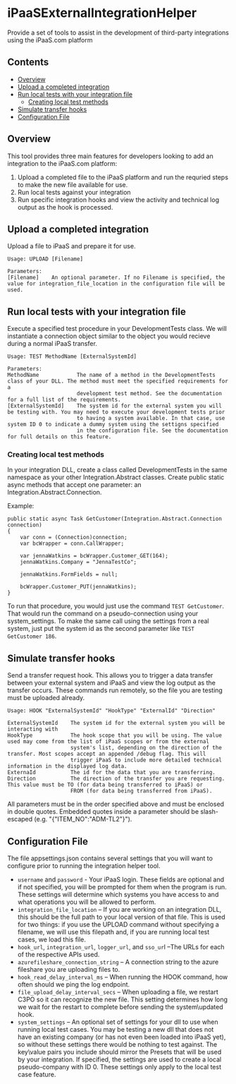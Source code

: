 # iPaaSExternalIntegrationHelper
Provide a set of tools to assist in the development of third-party integrations using the iPaaS.com platform

## Contents
 * [Overview](#overview)
 * [Upload a completed integration](#upload-a-completed-integration)
 * [Run local tests with your integration file](#run-local-tests-with-your-integration-file)
   + [Creating local test methods](#creating-local-test-methods)
 * [Simulate transfer hooks](#simulate-transfer-hooks)
 * [Configuration File](#configuration-file)

## Overview
This tool provides three main features for developers looking to add an integration to the iPaaS.com platform:
1. Upload a completed file to the iPaaS platform and run the requried steps to make the new file available for use.
1. Run local tests against your integration 
1. Run specific integration hooks and view the activity and technical log output as the hook is processed.

## Upload a completed integration
Upload a file to iPaaS and prepare it for use.

```
Usage: UPLOAD [Filename]

Parameters:
[Filename]    An optional parameter. If no Filename is specified, the value for integration_file_location in the configuration file will be used.
```

## Run local tests with your integration file
Execute a specified test procedure in your DevelopmentTests class. We will instantiate a connection object similar to the object you would recieve during a normal iPaaS transfer.

```
Usage: TEST MethodName [ExternalSystemId]

Parameters:
MethodName            The name of a method in the DevelopmentTests class of your DLL. The method must meet the specified requirements for a 
                      development test method. See the documentation for a full list of the requirements.
[ExternalSystemId]    The system id for the external system you will be testing with. You may need to execute your development tests prior 
                      to having a system available. In that case, use system ID 0 to indicate a dummy system using the settigns specified 
                      in the configuration file. See the documentation for full details on this feature.
```

### Creating local test methods
In your integration DLL, create a class called DevelopmentTests in the same namespace as your other Integration.Abstract classes. Create public static async methods that accept one parameter: an Integration.Abstract.Connection.

Example:
```
public static async Task GetCustomer(Integration.Abstract.Connection connection)
{
    var conn = (Connection)connection;
    var bcWrapper = conn.CallWrapper;

    var jennaWatkins = bcWrapper.Customer_GET(164);
    jennaWatkins.Company = "JennaTestCo";

    jennaWatkins.FormFields = null;

    bcWrapper.Customer_PUT(jennaWatkins);
}
```

To run that procedure, you would just use the command `TEST GetCustomer`. That would run the command on a pseudo-connection using your system_settings. To make the same call using the settings from a real system, just put the system id as the second parameter like `TEST GetCustomer 186`.

## Simulate transfer hooks
Send a transfer request hook. This allows you to trigger a data transfer between your external system and iPaaS and view the log output as the transfer occurs. These commands run remotely, so the file you are testing must be uploaded already.

```
Usage: HOOK "ExternalSystemId" "HookType" "ExternalId" "Direction"

ExternalSystemId    The system id for the external system you will be interacting with
HookType            The hook scope that you will be using. The value used may come from the list of iPaaS scopes or from the external 
                    system's list, depending on the direction of the transfer. Most scopes accept an appended /debug flag. This will 
                    trigger iPaaS to include more detailed technical information in the displayed log data.
ExternaId           The id for the data that you are transferring.
Direction           The direction of the transfer you are requesting. This value must be TO (for data being transferred to iPaaS) or 
                    FROM (for data being transferred from iPaaS).
```

All parameters must be in the order specified above and must be enclosed in double quotes. Embedded quotes inside a parameter should be slash-escaped (e.g. "{\"ITEM_NO\":\"ADM-TL2\"}").

## Configuration File
The file appsettings.json contains several settings that you will want to configure prior to running the integration helper tool.
* `username` and `password` - Your iPaaS login. These fields are optional and if not specified, you will be prompted for them when the program is run. These settings will determine which systems you have access to and what operations you will be allowed to perform.
* `integration_file_location` – If you are working on an integration DLL, this should be the full path to your local version of that file. This is used for two things: if you use the UPLOAD command without specifying a filename, we will use this filepath and, if you are running local test cases, we load this file.
* `hook_url`, `integration_url`, `logger_url`, and `sso_ur`l –The URLs for each of the respective APIs used.
* `azurefileshare_connection_string` – A connection string to the azure fileshare you are uploading files to. 
* `hook_read_delay_interval_ms` – When running the HOOK command, how often should we ping the log endpoint. 
* `file_upload_delay_interval_secs` – When uploading a file, we restart C3PO so it can recognize the new file. This setting determines how long we wait for the restart to complete before sending the system\updated hook.
* `system_settings` – An optional set of settings for your dll to use when running local test cases. You may be testing a new dll that does not have an existing company (or has not even been loaded into iPaaS yet), so without these settings there would be nothing to test against. The key\value pairs you include should mirror the Presets that will be used by your integration. If specified, the settings are used to create a local pseudo-company with ID 0. These settings only apply to the local test case feature. 

